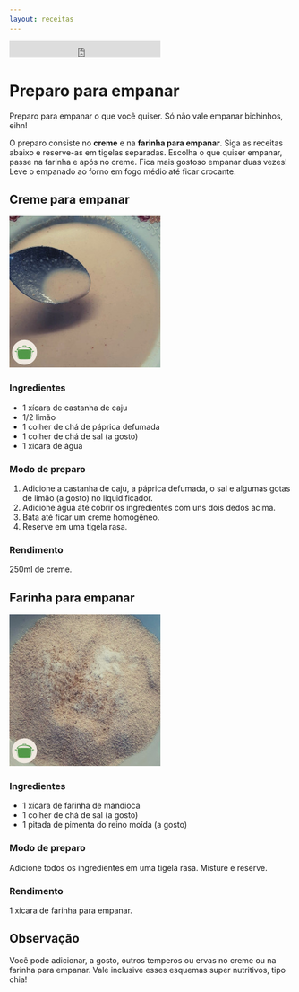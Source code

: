 ```yaml
---
layout: receitas
---
```


<iframe src="https://archive.org/embed/preparo_para_empanar" width="270" height="30" frameborder="0" webkitallowfullscreen="true" mozallowfullscreen="true" allowfullscreen></iframe>

# Preparo para empanar

Preparo para empanar o que você quiser. Só não vale empanar bichinhos, eihn! <i class="fas fa-seedling"></i> <i class="fas fa-smile-wink"></i> 

O preparo consiste no **creme** e na **farinha para empanar**. Siga as receitas abaixo e reserve-as em tigelas separadas. Escolha o que quiser empanar, passe na farinha e após no creme. Fica mais gostoso empanar duas vezes! Leve o empanado ao forno em fogo médio até ficar crocante.

## Creme para empanar

![Imagem: Creme para empanar reservado em um prato fundo, uma colher é usada para mostra o molho em destaque](./creme_para_empanar.jpg)

### Ingredientes

* 1 xícara de castanha de caju
* 1/2 limão
* 1 colher de chá de páprica defumada
* 1 colher de chá de sal (a gosto)
* 1 xícara de água

### Modo de preparo

1. Adicione a castanha de caju, a páprica defumada, o sal e algumas gotas de limão (a gosto) no liquidificador.
2. Adicione água até cobrir os ingredientes com uns dois dedos acima. 
3. Bata até ficar um creme homogêneo.
4. Reserve em uma tigela rasa.

### Rendimento

250ml de creme.

## Farinha para empanar

![Imagem: Farinha para empanar reservada em um prato fundo](./farinha_para_empanar.jpg)

### Ingredientes

* 1 xícara de farinha de mandioca
* 1 colher de chá de sal (a gosto)
* 1 pitada de pimenta do reino moída (a gosto)

### Modo de preparo
 
Adicione todos os ingredientes em uma tigela rasa. Misture e reserve.

### Rendimento

1 xícara de farinha para empanar.

## Observação

Você pode adicionar, a gosto, outros temperos ou ervas no creme ou na farinha para empanar. Vale inclusive esses esquemas super nutritivos, tipo chia! <i class="fas fa-laugh"></i>

